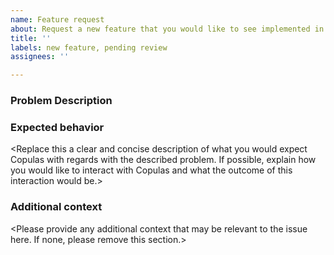 ```yaml
---
name: Feature request
about: Request a new feature that you would like to see implemented in Copulas
title: ''
labels: new feature, pending review
assignees: ''

---
```


### Problem Description

<Replace this with a description of the problem that you think Copulas should be able
to solve and is not solving already>

### Expected behavior

<Replace this a clear and concise description of what you would expect Copulas with regards
with the described problem. If possible, explain how you would like to interact with Copulas
and what the outcome of this interaction would be.>

### Additional context

<Please provide any additional context that may be relevant to the issue here. If none,
please remove this section.>
